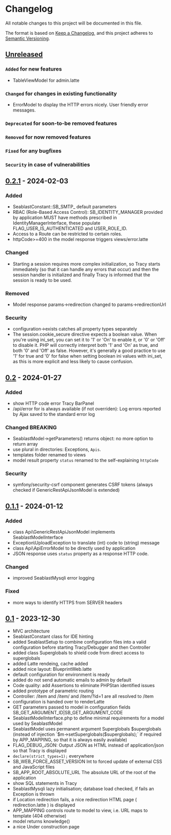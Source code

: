 # Changelog
All notable changes to this project will be documented in this file.

The format is based on [Keep a Changelog](https://keepachangelog.com/en/1.0.0/),
and this project adheres to [Semantic Versioning](https://semver.org/spec/v2.0.0.html).

## [Unreleased]
### `Added` for new features
- TableViewModel for admin.latte

### `Changed` for changes in existing functionality
- ErrorModel to display the HTTP errors nicely. User friendly error messages.

### `Deprecated` for soon-to-be removed features

### `Removed` for now removed features

### `Fixed` for any bugfixes

### `Security` in case of vulnerabilities

## [0.2.1] - 2024-02-03
### Added
- SeablastConstant::SB_SMTP_ default parameters
- RBAC (Role-Based Access Control): SB_IDENTITY_MANAGER provided by application MUST have methods prescribed in IdentityManagerInterface, these populate FLAG_USER_IS_AUTHENTICATED and USER_ROLE_ID.
- Access to a Route can be restricted to certain roles.
- httpCode>=400 in the model response triggers views/error.latte

### Changed
- Starting a session requires more complex initialization, so Tracy starts immediately (so that it can handle any errors that occur) and then the session handler is initialized and finally Tracy is informed that the session is ready to be used.

### Removed
- Model response params->redirection changed to params->redirectionUrl

### Security
- configuration->exists catches all property types separately
- The session.cookie_secure directive expects a boolean value. When you're using ini_set, you can set it to '1' or 'On' to enable it, or '0' or 'Off' to disable it. PHP will correctly interpret both '1' and 'On' as true, and both '0' and 'Off' as false. However, it's generally a good practice to use '1' for true and '0' for false when setting boolean ini values with ini_set, as this is more explicit and less likely to cause confusion.

## [0.2] - 2024-01-27
### Added
- show HTTP code error Tracy BarPanel
- /api/error for is always available (if not overriden): Log errors reported by Ajax saved to the standard error log

### Changed **BREAKING**
- SeablastModel->getParameters() returns object: no more option to return array<mixed>
- use plural in directories: Exceptions, `Apis`.
- templates folder renamed to views
- model result property `status` renamed to the self-explaining `httpCode`

### Security
- symfony/security-csrf component generates CSRF tokens (always checked if GenericRestApiJsonModel is extended)

## [0.1.1] - 2024-01-12
### Added
- class Api\GenericRestApiJsonModel implements SeablastModelInterface
- Exception\UploadException to translate (int) code to (string) message
- class Api\ApiErrorModel to be directly used by application
- JSON response uses `status` property as a response HTTP code.

### Changed
- improved SeablastMysqli error logging

### Fixed
- more ways to identify HTTPS from SERVER headers

## [0.1] - 2023-12-30
- MVC architecture
- SeablastConstant class for IDE hinting
- added SeablastSetup to combine configuration files into a valid configuration before starting Tracy/Debugger and then Controller
- added class Superglobals to shield code from direct access to superglobals
- added Latte rendeing, cache added
- added nice layout: BlueprintWeb.latte
- default configuration for environment is ready
- added do not send automatic emails to admin by default
- Code quality: add Assertions to eliminate PHPStan identified issues
- added prototype of parametric routing
- Controller: /item and /item/ and /item/?id=1 are all resolved to /item
- configuration is handed over to renderLatte
- GET parameters passed to model in configuration fields SB_GET_ARGUMENT_ID|SB_GET_ARGUMENT_CODE
- SeablastModelInterface.php to define minimal requirements for a model used by SeablastModel
- SeablastModel uses permanent argument Superglobals $superglobals (instead of injection `$m->setSuperglobals($superglobals);` if required by APP_MAPPING, so that it is always easily available)
- FLAG_DEBUG_JSON: Output JSON as HTML instead of application/json so that Tracy is displayed
- `declare(strict_types=1);` everywhere
- SB_WEB_FORCE_ASSET_VERSION Int to forced update of external CSS and JavaScript files
- SB_APP_ROOT_ABSOLUTE_URL The absolute URL of the root of the application
- show SQL statements in Tracy
- SeablastMysqli lazy initialisation; database load checked, if fails an Exception is thrown
- if Location redirection fails, a nice redirection HTML page ( redirection.latte ) is displayed
- APP_MAPPING controls route to model to view, i.e. URL maps to template (404 otherwise)
- model returns knowledge()
- a nice Under construction page

[Unreleased]: https://github.com/WorkOfStan/seablast/compare/v0.2.1...HEAD
[0.2.1]: https://github.com/WorkOfStan/seablast/compare/v0.2...v0.2.1
[0.2]: https://github.com/WorkOfStan/seablast/compare/v0.1.1...v0.2
[0.1.1]: https://github.com/WorkOfStan/seablast/compare/v0.1...v0.1.1
[0.1]: https://github.com/WorkOfStan/seablast/releases/tag/v0.1
